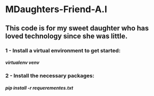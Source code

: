 # MDaughters-Friend-A.I


## This code is for my sweet daughter who has loved technology since she was little.

### 1 - Install a virtual environment to get started:
####    *virtualenv venv*
### 2 - Install the necessary packages:
####    *pip install -r requerementes.txt*